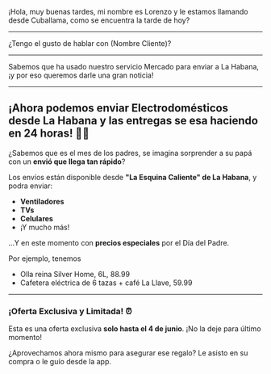 ¡Hola, muy buenas tardes, mi nombre es Lorenzo y le estamos llamando desde Cuballama, como se encuentra la tarde de hoy?

---
¿Tengo el gusto de hablar con (Nombre Cliente)?

---
Sabemos que ha usado nuestro servicio Mercado para enviar a La Habana, ¡y por eso queremos darle una gran noticia!

---

## ¡Ahora podemos enviar Electrodomésticos desde La Habana y las entregas se esa haciendo en 24 horas! 🚚💨

¿Sabemos que es el mes de los padres, se imagina sorprender a su papá con un **envió que llega tan rápido**?

 Los envíos están disponible desde **"La Esquina Caliente" de La Habana**, y podra enviar:

* **Ventiladores**
* **TVs**
* **Celulares**
* ¡Y mucho más!

...Y en este momento con **precios especiales** por el Día del Padre.

Por ejemplo, tenemos
- Olla reina Silver Home, 6L, 88.99
- Cafetera eléctrica de 6 tazas + café La Llave, 59.99

---

### ¡Oferta Exclusiva y Limitada! ⏰

Esta es una oferta exclusiva **solo hasta el 4 de junio**. ¡No la deje para último momento!

¿Aprovechamos ahora mismo para asegurar ese regalo? Le asisto en su compra o le guío desde la app.